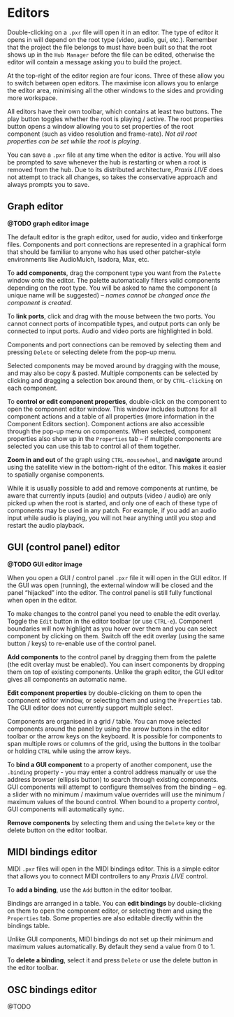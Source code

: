 # Editors

Double-clicking on a `.pxr` file will open it in an editor. The type of editor it opens in will depend on the root type (video, audio, gui, etc.). Remember that the project the file belongs to must have
been built so that the root shows up in the `Hub Manager` before the file can be edited, otherwise the editor will contain a message asking you to build the project.

At the top-right of the editor region are four icons. Three of these allow you to switch between open editors. The maximise icon allows you to enlarge the editor area, minimising all the other windows to the sides and providing more workspace.

All editors have their own toolbar, which contains at least two buttons. The play button toggles whether the root is playing / active. The root properties button opens a window allowing you to set properties of the root component (such as video resolution and frame-rate). _Not all root properties can be set while the root is playing_.

You can save a `.pxr` file at any time when the editor is active. You will also be prompted to save whenever the hub is restarting or when a root is removed from the hub. Due to its distributed architecture, _Praxis LIVE_ does not attempt to track all changes, so takes the conservative approach and always prompts you to save.

## Graph editor

**@TODO graph editor image**

The default editor is the graph editor, used for audio, video and tinkerforge files. Components and port connections are represented in a graphical form that should be familiar to anyone who has used other patcher-style environments like AudioMulch, Isadora, Max, etc.

To **add components**, drag the component type you want from the `Palette` window onto the editor. The palette automatically filters valid components depending on the root type. You will be asked to name the component (a unique name will be suggested) – _names cannot be changed once the component is created_.

To **link ports**, click and drag with the mouse between the two ports. You cannot connect ports of incompatible types, and output ports can only be connected to input ports. Audio and video ports are highlighted in bold.

Components and port connections can be removed by selecting them and pressing `Delete` or selecting delete from the pop-up menu.

Selected components may be moved around by dragging with the mouse, and may also be copy & pasted. Multiple components can be selected by clicking and dragging a selection box around them, or by `CTRL-clicking` on each component.

To **control or edit component properties**, double-click on the component to open the component editor window. This window includes buttons for all component actions and a table of all properties
(more information in the Component Editors section). Component actions are also accessible through the pop-up menu on components. When selected, component properties also show up in
the `Properties` tab – if multiple components are selected you can use this tab to control all of them together.

**Zoom in and out** of the graph using `CTRL-mousewheel`, and **navigate** around using the satellite view in the bottom-right of the editor. This makes it easier to spatially organise components.

While it is usually possible to add and remove components at runtime, be aware that currently inputs (audio) and outputs (video / audio) are only picked up when the root is started, and only one of each of these type of components may be used in any patch. For example, if you add an audio input while audio is playing, you will not hear anything until you stop and restart the audio playback.

## GUI (control panel) editor

**@TODO GUI editor image**

When you open a GUI / control panel `.pxr` file it will open in the GUI editor. If the GUI was open (running), the external window will be closed and the panel “hijacked” into the editor. The control
panel is still fully functional when open in the editor.

To make changes to the control panel you need to enable the edit overlay. Toggle the `Edit` button in the editor toolbar (or use `CTRL-e`). Component boundaries will now highlight as you hover over
them and you can select component by clicking on them. Switch off the edit overlay (using the same button / keys) to re-enable use of the control panel.

**Add components** to the control panel by dragging them from the palette (the edit overlay must be enabled). You can insert components by dropping them on top of existing components. Unlike the graph editor, the GUI editor gives all components an automatic name.

**Edit component properties** by double-clicking on them to open the component editor window, or selecting them and using the `Properties` tab. The GUI editor does not currently support multiple select.

Components are organised in a grid / table. You can move selected components around the panel by using the arrow buttons in the editor toolbar or the arrow keys on the keyboard. It is possible for components to span multiple rows or columns of the grid, using the buttons in the toolbar or holding `CTRL` while using the arrow keys.

To **bind a GUI component** to a property of another component, use the `.binding` property - you may enter a control address manually or use the address browser (ellipsis button) to search through existing components. GUI components will attempt to configure themselves from the binding – eg. a slider with no minimum / maximum value overrides will use the minimum / maximum values of the bound control. When bound to a property control, GUI components will automatically sync.

**Remove components** by selecting them and using the `Delete` key or the delete button on the editor toolbar.

## MIDI bindings editor

MIDI `.pxr` files will open in the MIDI bindings editor. This is a simple editor that allows you to connect MIDI controllers to any _Praxis LIVE_ control.

To **add a binding**, use the `Add` button in the editor toolbar.

Bindings are arranged in a table. You can **edit bindings** by double-clicking on them to open the component editor, or selecting them and using the `Properties` tab. Some properties are also editable directly within the bindings table.

Unlike GUI components, MIDI bindings do not set up their minimum and maximum values automatically. By default they send a value from 0 to 1.

To **delete a binding**, select it and press `Delete` or use the delete button in the editor toolbar.

## OSC bindings editor

@TODO
